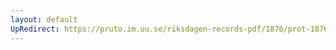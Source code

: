 ```yaml
---
layout: default
UpRedirect: https://pruto.im.uu.se/riksdagen-records-pdf/1876/prot-1876--fk--022/prot-1876--fk--022_029.pdf
---
```


